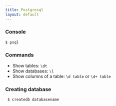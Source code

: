 ```yaml
---
title: Postgresql
layout: default
---
```


### Console

    $ psql

### Commands

 * Show tables: `\dt`
 * Show databases: `\l`
 * Show columns of a table: `\d table` or `\d+ table`

### Creating database

     $ createdb databasename
